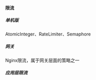 #### 限流
##### 单机版  
AtomicInteger、RateLimiter、Semaphore   
##### 网关  
Nginx限流，属于网关层面的策略之一

##### 应用层限流